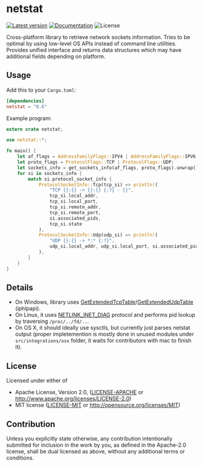 netstat
=======

[![Latest version](https://img.shields.io/crates/v/netstat.svg)](https://crates.io/crates/netstat)
[![Documentation](https://docs.rs/netstat/badge.svg)](https://docs.rs/netstat)
![License](https://img.shields.io/crates/l/netstat.svg)

Cross-platform library to retrieve network sockets information.
Tries to be optimal by using low-level OS APIs instead of command line utilities.
Provides unified interface and returns data structures which may have additional fields depending on platform.

## Usage

Add this to your `Cargo.toml`:

```toml
[dependencies]
netstat = "0.6"
```

Example program:

```rust
extern crate netstat;

use netstat::*;

fn main() {
    let af_flags = AddressFamilyFlags::IPV4 | AddressFamilyFlags::IPV6;
    let proto_flags = ProtocolFlags::TCP | ProtocolFlags::UDP;
    let sockets_info = get_sockets_info(af_flags, proto_flags).unwrap();
    for si in sockets_info {
        match si.protocol_socket_info {
            ProtocolSocketInfo::Tcp(tcp_si) => println!(
                "TCP {}:{} -> {}:{} {:?} - {}",
                tcp_si.local_addr,
                tcp_si.local_port,
                tcp_si.remote_addr,
                tcp_si.remote_port,
                si.associated_pids,
                tcp_si.state
            ),
            ProtocolSocketInfo::Udp(udp_si) => println!(
                "UDP {}:{} -> *:* {:?}",
                udp_si.local_addr, udp_si.local_port, si.associated_pids
            ),
        }
    }
}
```

## Details

- On Windows, library uses [GetExtendedTcpTable](https://docs.microsoft.com/en-us/windows/desktop/api/iphlpapi/nf-iphlpapi-getextendedtcptable)/[GetExtendedUdpTable](https://docs.microsoft.com/en-us/windows/desktop/api/iphlpapi/nf-iphlpapi-getextendedudptable) (iphlpapi).
- On Linux, it uses [NETLINK_INET_DIAG](http://manpages.ubuntu.com/manpages/bionic/en/man7/sock_diag.7.html) protocol and performs pid lookup by traversing `/proc/../fd/..`.
- On OS X, it should ideally use sysctls, but currently just parses netstat output (proper impletemention is mostly done in unused modules under `src/integrations/osx` folder, it waits for contributors with mac to finish it).

## License

Licensed under either of

 * Apache License, Version 2.0, ([LICENSE-APACHE](LICENSE-APACHE) or http://www.apache.org/licenses/LICENSE-2.0)
 * MIT license ([LICENSE-MIT](LICENSE-MIT) or http://opensource.org/licenses/MIT)

## Contribution

Unless you explicitly state otherwise, any contribution intentionally submitted
for inclusion in the work by you, as defined in the Apache-2.0 license, shall be dual licensed as above, without any
additional terms or conditions.
